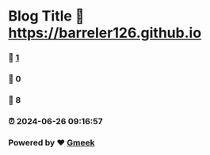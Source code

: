 # Blog Title :link: https://barreler126.github.io 
### :page_facing_up: [1](https://barreler126.github.io/tag.html) 
### :speech_balloon: 0 
### :hibiscus: 8 
### :alarm_clock: 2024-06-26 09:16:57 
### Powered by :heart: [Gmeek](https://github.com/Meekdai/Gmeek)

